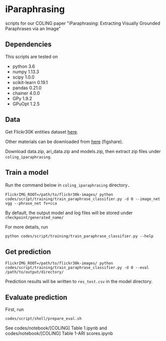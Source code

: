 # iParaphrasing
scripts for our COLING paper "iParaphrasing: Extracting Visually Grounded Paraphrases via an Image"

## Dependencies
This scripts are tested on

- python 3.6
- numpy 1.13.3
- scipy 1.0.0
- scikit-learn 0.19.1
- pandas 0.21.0
- chainer 4.0.0
- GPy 1.9.2
- GPuOpt 1.2.5

## Data

Get Flickr30K entities dataset [here](http://web.engr.illinois.edu/~bplumme2/Flickr30kEntities/).

Other materials can be downloaded from [here](https://figshare.com/projects/_COLING18_iParaphrasing/34637) (figshare).

Download data.zip, ari_data.zip and models.zip, then extract zip files under `coling_iparaphrasing`.

## Train a model

Run the command below in `coling_iparaphrasing` directory．

```
FlickrIMG_ROOT=/path/to/flickr30k-images/ python codes/script/training/train_paraphrase_classifier.py -d 0 --image_net vgg --phrase_net fv+cca
```

By default, the output model and log files will be stored under `checkpoint/generated_name/`

For more details, run

```
python codes/script/training/train_paraphrase_classifier.py --help
```

## Get prediction
```
FlickrIMG_ROOT=/path/to/flickr30k-images/ python codes/script/training/train_paraphrase_classifier.py -d 0 --eval /path/to/output/directory/
```

Prediction results will be written to `res_test.csv` in the model directory.

## Evaluate prediction
First, run 
```
codes/script/shell/prepare_eval.sh
```
See codes/notebook/\[COLING\] Table 1.ipynb and codes/notebook/\[COLING\] Table 1-ARI scores.ipynb
